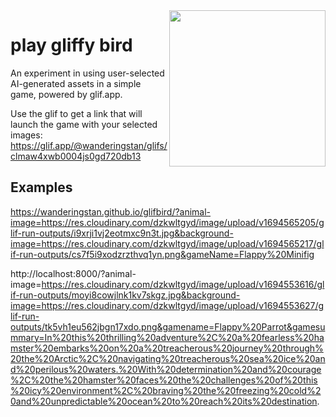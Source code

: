 <img src="screencap.png" align="right" width="250">

# play gliffy bird

An experiment in using user-selected AI-generated assets in a simple game, powered by glif.app. 

Use the glif to get a link that will launch the game with your selected images:
https://glif.app/@wanderingstan/glifs/clmaw4xwb0004js0gd720db13

## Examples

https://wanderingstan.github.io/glifbird/?animal-image=https://res.cloudinary.com/dzkwltgyd/image/upload/v1694565205/glif-run-outputs/i9xrji1vj2eotmxc9n3t.jpg&background-image=https://res.cloudinary.com/dzkwltgyd/image/upload/v1694565217/glif-run-outputs/cs7f5i9xodzrzthvq1yn.png&gameName=Flappy%20Minifig


http://localhost:8000/?animal-image=https://res.cloudinary.com/dzkwltgyd/image/upload/v1694553616/glif-run-outputs/moyi8cowjlnk1kv7skgz.jpg&background-image=https://res.cloudinary.com/dzkwltgyd/image/upload/v1694553627/glif-run-outputs/tk5vh1eu562jbgn17xdo.png&gamename=Flappy%20Parrot&gamesummary=In%20this%20thrilling%20adventure%2C%20a%20fearless%20hamster%20embarks%20on%20a%20treacherous%20journey%20through%20the%20Arctic%2C%20navigating%20treacherous%20sea%20ice%20and%20perilous%20waters.%20With%20determination%20and%20courage%2C%20the%20hamster%20faces%20the%20challenges%20of%20this%20icy%20environment%2C%20braving%20the%20freezing%20cold%20and%20unpredictable%20ocean%20to%20reach%20its%20destination.